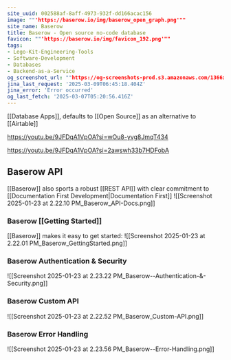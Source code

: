 ```yaml
---
site_uuid: 002588af-8aff-4973-932f-dd166acac156
image: ""'https://baserow.io/img/baserow_open_graph.png'""
site_name: Baserow
title: Baserow - Open source no-code database
favicon: ""'https://baserow.io/img/favicon_192.png'""
tags:
- Lego-Kit-Engineering-Tools
- Software-Development
- Databases
- Backend-as-a-Service
og_screenshot_url: ""https://og-screenshots-prod.s3.amazonaws.com/1366x768/80/false/261077b2a8efc0ad98ce0d8a112617ae709b84932e7224f39bdf58bdec59afc5.jpeg""
jina_last_request: '2025-03-09T06:45:18.404Z'
jina_error: 'Error occurred'
og_last_fetch: '2025-03-07T05:20:56.416Z'
---
```


[[Database Apps]], defaults to [[Open Source]] as an alternative to [[Airtable]]

https://youtu.be/9JFDqA1VpOA?si=wOu8-yvg8JmqT434

https://youtu.be/9JFDqA1VpOA?si=2awswh33b7HDFobA

## Baserow API
[[Baserow]] also sports a robust [[REST API]] with clear commitment to [[Documentation First Development|Documentation First]]
![[Screenshot 2025-01-23 at 2.22.10 PM_Baserow_API-Docs.png]]

### Baserow [[Getting Started]]
[[Baserow]] makes it easy to get started:
![[Screenshot 2025-01-23 at 2.22.01 PM_Baserow_GettingStarted.png]]

### Baserow Authentication & Security
![[Screenshot 2025-01-23 at 2.23.22 PM_Baserow--Authentication-&-Security.png]]
### Baserow Custom API
![[Screenshot 2025-01-23 at 2.22.52 PM_Baserow_Custom-API.png]]
### Baserow Error Handling
![[Screenshot 2025-01-23 at 2.23.56 PM_Baserow--Error-Handling.png]]
